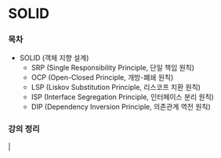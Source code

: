 # SOLID

### 목차

* SOLID (객체 지향 설계)
  * SRP (Single Responsibility Principle, 단일 책임 원칙)
  * OCP (Open-Closed Principle, 개방-폐쇄 원칙)
  * LSP (Liskov Substitution Principle, 리스코프 치환 원칙)
  * ISP (Interface Segregation Principle, 인터페이스 분리 원칙)
  * DIP (Dependency Inversion Principle, 의존관계 역전 원칙)

### 강의 정리

\|&#x20;
